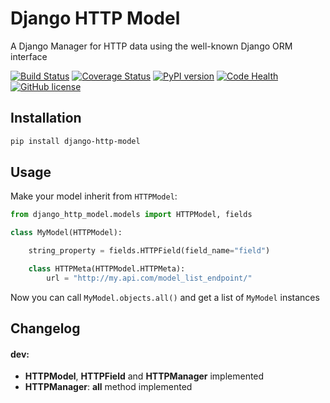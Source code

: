 # Django HTTP Model

A Django Manager for HTTP data using the well-known Django ORM interface

[![Build Status](https://travis-ci.org/vrcmarcos/django-http-model.svg?branch=master)](https://travis-ci.org/vrcmarcos/django-http-model) [![Coverage Status](https://coveralls.io/repos/github/vrcmarcos/django-http-model/badge.svg?branch=master)](https://coveralls.io/github/vrcmarcos/django-http-model?branch=master) [![PyPI version](https://badge.fury.io/py/django-http-model.svg)](https://badge.fury.io/py/django-http-model) [![Code Health](https://landscape.io/github/vrcmarcos/django-http-model/master/landscape.svg?style=flat)](https://landscape.io/github/vrcmarcos/django-http-model/master) [![GitHub license](https://img.shields.io/badge/license-MIT-blue.svg)](https://raw.githubusercontent.com/vrcmarcos/django-http-model/master/LICENSE)

## Installation

```bash
pip install django-http-model
```

## Usage

Make your model inherit from `HTTPModel`:

```python
from django_http_model.models import HTTPModel, fields

class MyModel(HTTPModel):

	string_property = fields.HTTPField(field_name="field")

	class HTTPMeta(HTTPModel.HTTPMeta):
		url = "http://my.api.com/model_list_endpoint/"
```

Now you can call `MyModel.objects.all()` and get a list of `MyModel` instances

## Changelog

#### dev:
- **HTTPModel**, **HTTPField** and **HTTPManager** implemented
- **HTTPManager**: **all** method implemented